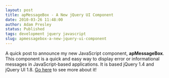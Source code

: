 ```yaml
---
layout: post
title: apMessageBox - A New jQuery UI Component
date: 2010-03-26 11:48:00
author: Adam Presley
status: Published
tags: development jquery javascript
slug: apmessagebox-a-new-jquery-ui-component
---
```

A quick post to announce my new JavaScript component,
**apMessageBox**. This component is a quick and easy way to display
error or informational messages in JavaScript-based applications. It is
based jQuery 1.4 and jQuery UI 1.8. [Go here](https://github.com/adampresley/apMessageBox) to see more about it!

